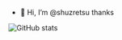 - 👋 Hi, I’m @shuzretsu thanks



![GitHub stats](https://github-readme-stats.vercel.app/api?username=shuzretsu&show_icons=true&theme=radical)
<!---
shuzretsu/shuzretsu is a ✨ special ✨ repository because its `README.md` (this file) appears on your GitHub profile.
You can click the Preview link to take a look at your changes.
--->
